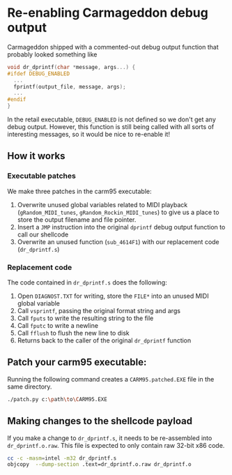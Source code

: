# Re-enabling Carmageddon debug output

Carmageddon shipped with a commented-out debug output function that probably looked something like

```c
void dr_dprintf(char *message, args...) {
#ifdef DEBUG_ENABLED
  ...
  fprintf(output_file, message, args);
  ...
#endif
}
```

In the retail executable, `DEBUG_ENABLED` is not defined so we don't get any debug output. However, this function is still being called with all sorts of interesting messages, so it would be nice to re-enable it!

## How it works

### Executable patches

We make three patches in the carm95 executable:

1) Overwrite unused global variables related to MIDI playback (`gRandom_MIDI_tunes`, `gRandom_Rockin_MIDI_tunes`) to give us a place to store the output filename and file pointer.
2) Insert a `JMP` instruction into the original `dprintf` debug output function to call our shellcode
3) Overwrite an unused function (`sub_4614F1`) with our replacement code (`dr_dprintf.s`)

### Replacement code

The code contained in `dr_dprintf.s` does the following:

1) Open `DIAGNOST.TXT` for writing, store the `FILE*` into an unused MIDI global variable
2) Call `vsprintf`, passing the original format string and args
3) Call `fputs` to write the resulting string to the file
4) Call `fputc` to write a newline
5) Call `fflush` to flush the new line to disk
6) Returns back to the caller of the original `dr_dprintf` function


## Patch your carm95 executable:

Running the following command creates a `CARM95.patched.EXE` file in the same directory.

```bash
./patch.py c:\path\to\CARM95.EXE
```



## Making changes to the shellcode payload
If you make a change to `dr_dprintf.s`, it needs to be re-assembled into `dr_dprintf.o.raw`. This file is expected to only contain raw 32-bit x86 code.

```bash
cc -c -masm=intel -m32 dr_dprintf.s
objcopy  --dump-section .text=dr_dprintf.o.raw dr_dprintf.o
```

